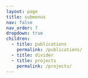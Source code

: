 ```yaml
---
layout: page
title: submenus
nav: false
nav_order: 7
dropdown: true
children:
  - title: publications
    permalink: /publications/
  - title: divider
  - title: projects
    permalink: /projects/
---
```

